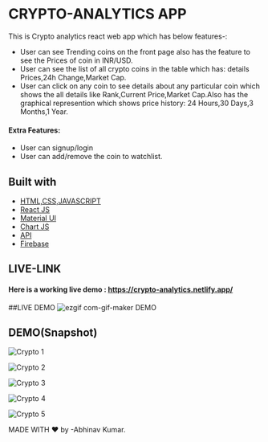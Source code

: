 
# CRYPTO-ANALYTICS APP

This is Crypto analytics react web app which has below features-:

- User can see Trending coins on the front page also has the feature to see the Prices of coin in INR/USD.
- User can see the list of all crypto coins in the table which has: details Prices,24h Change,Market Cap.
- User can click on any coin to see details about any particular coin which shows the all details like Rank,Current Price,Market Cap.Also has the graphical represention which shows price history: 24 Hours,30 Days,3 Months,1 Year.
#### Extra Features:
- User can signup/login
- User can add/remove the coin to watchlist.

## Built with 
- [HTML,CSS,JAVASCRIPT](https://developer.mozilla.org/en-US/)
- [React JS](https://reactjs.org/)
- [Material UI](https://v4.mui.com/)
- [Chart JS](https://reactchartjs.github.io/react-chartjs-2/#/)
- [API]([api.coingecko.com](https://www.coingecko.com/en/api/documentation))
- [Firebase](https://firebase.google.com/)


## LIVE-LINK

#### Here is a working live demo :  https://crypto-analytics.netlify.app/


##LIVE DEMO
![ezgif com-gif-maker](https://user-images.githubusercontent.com/48747218/200301471-75517ec2-50d4-4842-80f3-8cdc7ae9aee5.gif)
DEMO




## DEMO(Snapshot)

![Crypto 1](https://user-images.githubusercontent.com/48747218/200300901-509c25f7-c39c-40a7-9086-52960649f817.png)

![Crypto 2](https://user-images.githubusercontent.com/48747218/200300912-9e6fa87c-9349-49ef-8555-f84d87bbfe3b.png)

![Crypto 3](https://user-images.githubusercontent.com/48747218/200300929-3d151765-4c2d-46fc-b2da-008fe73ee2ea.png)

![Crypto 4](https://user-images.githubusercontent.com/48747218/200300947-2e557625-4598-45ec-b84c-ae6b29155a14.png)

![Crypto 5](https://user-images.githubusercontent.com/48747218/200301356-8166b259-efa4-41f5-92a8-a7b5b87cf0cf.png)


MADE WITH ❤️ by -Abhinav Kumar.


